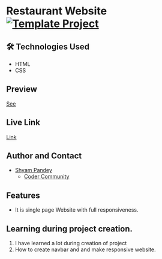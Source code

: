 # Restaurant Website  [![Template Project](https://img.shields.io/badge/Technologies%20-HTML%2FCSS-brightgreen)](http://www.gnu.org/licenses/agpl-3.0)


## 🛠 Technologies Used
  - HTML 
  - CSS
  

## Preview
[See](https://github.com/Shyam-Pandey/Project_1/commit/20530ddf38b632a00e5c465642784bf85d3170c9)

## Live Link
[Link](https://whatstrends.netlify.app)

## Author and Contact
- [Shyam Pandey](https://www.github.com/octokatherine)
    - [Coder Community](https://web.codercommunity.io/user/62d568cb998d86c8883a2766?tab=posts)

## Features
- It is single page Website with full responsiveness.

## Learning during project creation.
1. I have learned a lot during creation of project
2. How to create navbar and and make responsive website.
